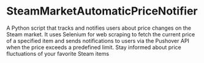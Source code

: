 # SteamMarketAutomaticPriceNotifier
A Python script that tracks and notifies users about price changes on the Steam market. It uses Selenium for web scraping to fetch the current price of a specified item and sends notifications to users via the Pushover API when the price exceeds a predefined limit. Stay informed about price fluctuations of your favorite Steam items
